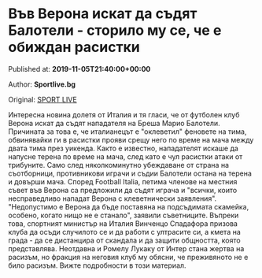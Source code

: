 
# Във Верона искат да съдят Балотели - сторило му се, че е обиждан расистки

Published at: **2019-11-05T21:40:00+00:00**

Author: **Sportlive.bg**

Original: [SPORT LIVE](https://www.sportlive.bg/worldfootball/italy/vyv-verona-iskat-da-sydqt-baloteli---storilo-mu-se-che-e-obizhdan-rasistki-1403307.html)

Интересна новина долетя от Италия и тя гласи, че от футболен клуб Верона искат да съдят нападателя на Бреша Марио Балотели. Причината за това е, че италианецът е "оклеветил" феновете на тима, обвинявайки ги в расистки прояви срещу него по време на мача между двата тима през уикенда.
Както е известно, нападателят искаше да напусне терена по време на мача, след като е чул расистки атаки от трибуните. Само след няколкоминутно убеждаване от страна на съотборници, противникови играчи и съдии Балотели остана на терена и довърши мача. Според Football Italia, петима членове на местния съвет във Верона са предложили да съдят играча и "всички, които несправедливо нападат Верона с клеветнически заявления".
"Недопустимо е Верона да бъде поставяна на подсъдимата скамейка, особено, когато нищо не е станало", заявили съветниците. Въпреки това, спортният министър на Италия Винченцо Спадафора призова клуба да осъди случилото се и да работи с ултрасите си, а кмета на града - да се дистанцира от скандала и да защити общността, която представлява. Неотдавна и Ромелу Лукаку от Интер стана жертва на расизъм, но фракция на неговия клуб му обясни, че преживяното не е било расизъм. Вижте подробности в този материал.
